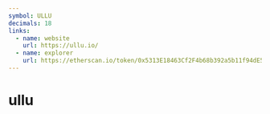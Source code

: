 ```yaml
---
symbol: ULLU
decimals: 18
links:
  - name: website
    url: https://ullu.io/
  - name: explorer
    url: https://etherscan.io/token/0x5313E18463Cf2F4b68b392a5b11f94dE5528D01d
---
```


# ullu
